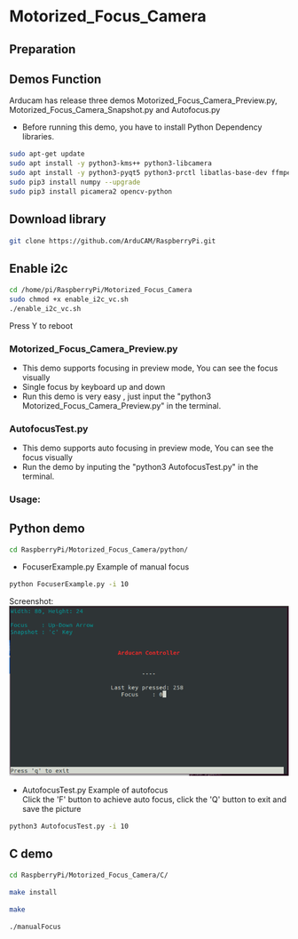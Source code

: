 # Motorized_Focus_Camera
## Preparation
## Demos Function
 Arducam has release three demos Motorized_Focus_Camera_Preview.py, Motorized_Focus_Camera_Snapshot.py and Autofocus.py 
  - Before running this demo, you have to install Python Dependency libraries.
 ```Bash
sudo apt-get update
sudo apt install -y python3-kms++ python3-libcamera
sudo apt install -y python3-pyqt5 python3-prctl libatlas-base-dev ffmpeg
sudo pip3 install numpy --upgrade
sudo pip3 install picamera2 opencv-python  
 ```
## Download library
 ```Bash
git clone https://github.com/ArduCAM/RaspberryPi.git
```
## Enable i2c

```bash
cd /home/pi/RaspberryPi/Motorized_Focus_Camera
sudo chmod +x enable_i2c_vc.sh
./enable_i2c_vc.sh
```
Press Y to reboot

### Motorized_Focus_Camera_Preview.py
 - This demo supports focusing in preview mode, You can see the focus visually
 - Single focus by keyboard up and down
 - Run this demo is very easy , just input the "python3 Motorized_Focus_Camera_Preview.py" in the terminal.
### AutofocusTest.py 
 - This demo supports auto focusing in preview mode, You can see the focus visually
 - Run the demo by inputing the "python3 AutofocusTest.py" in the terminal.




### Usage:


## Python demo
```bash
cd RaspberryPi/Motorized_Focus_Camera/python/
```
<!-- 
## Install libcamera

```bash
wget -O install_pivariety_pkgs.sh https://github.com/ArduCAM/Arducam-Pivariety-V4L2-Driver/releases/download/install_script/install_pivariety_pkgs.sh
chmod +x install_pivariety_pkgs.sh
./install_pivariety_pkgs.sh -p libcamera_dev
./install_pivariety_pkgs.sh -p libcamera_apps
```

### Kernel version 5.10.63

```bash
python -m pip install ./libcamera-1.0.1-cp39-cp39-linux_armv7l.whl
```

### Kernel version 5.10.93

```bash
python3 -m pip install ./libcamera-1.0.2-cp39-cp39-linux_armv7l.whl
``` -->

* FocuserExample.py Example of manual focus  
```bash 
python FocuserExample.py -i 10
```
Screenshot:  
![Screenshot](res/screenshot.png)  

* AutofocusTest.py Example of autofocus  
Click the 'F' button to achieve auto focus, click the 'Q' button to exit and save the picture

```bash 
python3 AutofocusTest.py -i 10
```

## C demo

```bash
cd RaspberryPi/Motorized_Focus_Camera/C/
```
```bash
make install
```
```bash
make 
```
```bash
./manualFocus
```
